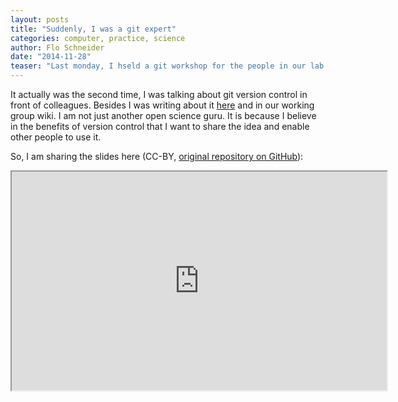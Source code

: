 ```yaml
---
layout: posts
title: "Suddenly, I was a git expert"
categories: computer, practice, science
author: Flo Schneider
date: "2014-11-28"
teaser: "Last monday, I hseld a git workshop for the people in our lab. Just after one year of using git version control for my own work, I am considered kind of an expert. That seems to reveal how little computational scientists in ecology and evolution care about version control and open source code."
---
```


It actually was the second time, I was talking about git version control in front of colleagues. Besides I was writing about it [here](https://fdschneider.github.io/blog/2013/version_control/) and in our working group wiki. I am not just another open science guru. It is because I believe in the benefits of version control that I want to share the idea and enable other people to use it.

So, I am sharing the slides here (CC-BY, [original repository on GitHub](https://github.com/cascade-wp6/git_intro/)):

<iframe src="https://fdschneider.github.io/git_intro/" style="width: 600px; height: 350px"></iframe>
